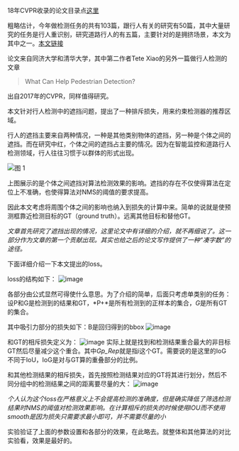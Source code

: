 18年CVPR收录的论文目录点[这里](http://cvpr2018.thecvf.com/program/main_conference)

粗略估计，今年做检测任务的共有103篇，跟行人有关的研究有50篇，其中大量研究的任务是行人重识别，研究道路行人的有五篇，主要针对的是拥挤场景，本文为其中之一。[本文链接](https://arxiv.org/abs/1711.07752)

论文来自同济大学和清华大学，其中第二作者Tete Xiao的另外一篇做行人检测的文章

>What Can Help Pedestrian Detection?

出自2017年的CVPR，同样值得研究。

本文针对行人检测中的遮挡问题，提出了一种排斥损失，用来约束检测器的推荐区域。

行人的遮挡主要来自两种情况，一种是其他类别物体的遮挡，另一种是个体之间的遮挡。而在研究中红，个体之间的遮挡占主要的情况。因为在智能监控和道路行人检测领域，行人往往习惯于以群体的形式出现。

![图 1](http://upload-images.jianshu.io/upload_images/11609151-049a26bd25ade976.png?imageMogr2/auto-orient/strip%7CimageView2/2/w/1240)

上图展示的是个体之间遮挡对算法检测效果的影响。遮挡的存在不仅使得算法在定位上不准确，也使得算法对NMS的阈值的要求提高。

因此本文考虑将周围个体之间的影响也纳入到损失的计算中来。简单的说就是使预测框靠近检测目标的GT（ground truth）。远离其他目标和替他GT。

*文章首先研究了遮挡出现的情况，这里论文中有详细的介绍，就不再细说了。这一部分作为文章的第一个贡献出现。其实也给之后的论文写作提供了一种“凑字数”的途径。*

下面详细介绍一下本文提出的loss。

loss的结构如下：
![image](http://upload-images.jianshu.io/upload_images/11609151-c86a1ef09d7354d5.png?imageMogr2/auto-orient/strip%7CimageView2/2/w/1240)

各部分由公式显然可得使什么意思。为了介绍的简单，后面只考虑单类别的任务：设P和G是检测到的结果和GT，*P+*是所有检测到的正样本的集合，*G*是所有GT的集合。

其中吸引力部分的损失如下：B是回归得到的bbox
![image](http://upload-images.jianshu.io/upload_images/11609151-94b90189f5f6331d.png?imageMogr2/auto-orient/strip%7CimageView2/2/w/1240)

和GT的相斥损失定义为：
![image](http://upload-images.jianshu.io/upload_images/11609151-2a3165f4d352c5cc.png?imageMogr2/auto-orient/strip%7CimageView2/2/w/1240)
实际上就是找到和检测结果重合最大的非目标GT然后尽量减少这个重合。其中*Gp_Rep*就是指i这个GT。需要说的是这里的IoG不同于IoU，IoG是对与GT算的重叠部分的比例。

和其他检测结果的相斥损失，首先按照检测结果对应的GT将其进行划分，然后不同分组中的检测结果之间的距离要尽量的大：
![image](http://upload-images.jianshu.io/upload_images/11609151-c25bf0b4e02d20de.png?imageMogr2/auto-orient/strip%7CimageView2/2/w/1240)

*个人认为这个loss在严格意义上不会提高检测的准确度，但是确实降低了筛选检测结果时NMS的阈值对检测效果影响。在计算相斥的损失的时候使用IOU而不使用smooth是因为损失只需要求最小即可，并不需要尽量的小*

实验验证了上面的参数设置和各部分的效果，在此略去。就整体和其他算法的对比实验看，效果是最好的。
